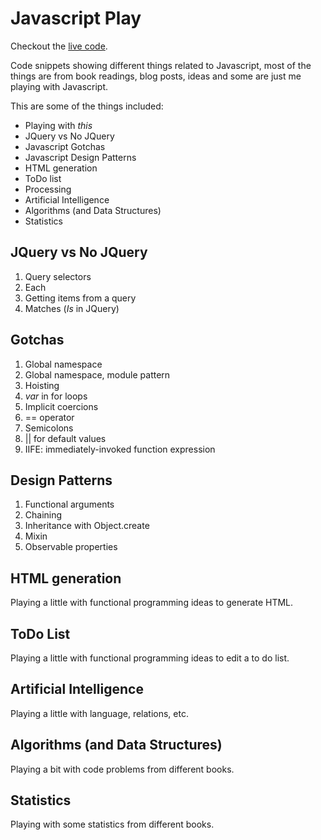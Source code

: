Javascript Play
===============

Checkout the [live code](https://pablorosales.github.io/javascript-play).

Code snippets showing different things related to Javascript, most of the things are from book readings, blog posts,
ideas and some are just me playing with Javascript.

This are some of the things included:

* Playing with *this*
* JQuery vs No JQuery
* Javascript Gotchas
* Javascript Design Patterns
* HTML generation
* ToDo list
* Processing
* Artificial Intelligence
* Algorithms (and Data Structures)
* Statistics

JQuery vs No JQuery
-------------------

1. Query selectors
2. Each
3. Getting items from a query
4. Matches (*Is* in JQuery)

Gotchas
-------

1. Global namespace
2. Global namespace, module pattern
3. Hoisting
4. *var* in for loops
5. Implicit coercions
6. == operator
7. Semicolons
8. || for default values
9. IIFE: immediately-invoked function expression


Design Patterns
---------------

1. Functional arguments
2. Chaining
3. Inheritance with Object.create
4. Mixin
5. Observable properties

HTML generation
---------------

Playing a little with functional programming ideas to generate HTML.

ToDo List
---------

Playing a little with functional programming ideas to edit a to do list.

Artificial Intelligence
-----------------------

Playing a little with language, relations, etc.

Algorithms (and Data Structures)
--------------------------------

Playing a bit with code problems from different books.

Statistics
----------

Playing with some statistics from different books.